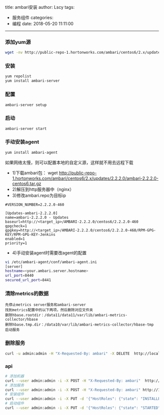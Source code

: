 title: ambari安装
author: Lscy
tags:
  - 服务组件
categories:
  - 编程
date: 2018-05-20 11:11:00
---
### 添加yum源
~~~ bash
wget -nv http://public-repo-1.hortonworks.com/ambari/centos6/2.x/updates/2.2.2.0/ambari.repo -O /etc/yum.repos.d/ambari.repo
~~~

### 安装
~~~ bash
yum repolist
yum install ambari-server
~~~

### 配置
~~~ bash
ambari-server setup
~~~

### 启动
~~~ bash
ambari-server start
~~~
<!-- more -->
### 手动安装agent
~~~ bash
yum install ambari-agent
~~~
如果网络太慢，则可以配置本地的自定义源，这样就不用去远程下载
* 1)下载ambari包：
wget http://public-repo-1.hortonworks.com/ambari/centos6/2.x/updates/2.2.2.0/ambari-2.2.2.0-centos6.tar.gz
* 2)解压到http服务器中（nginx）
* 3)修改ambari.repo为目标ip
~~~ text
#VERSION_NUMBER=2.2.2.0-460
 
[Updates-ambari-2.2.2.0]
name=ambari-2.2.2.0 - Updates
baseurl=http://<target_ip>/AMBARI-2.2.2.0/centos6/2.2.2.0-460
gpgcheck=1
gpgkey=http://<target_ip>/AMBARI-2.2.2.0/centos6/2.2.2.0-460/RPM-GPG-KEY/RPM-GPG-KEY-Jenkins
enabled=1
priority=1
~~~
* 4)手动安装agent时需要改agent的配置
~~~ bash
vi /etc/ambari-agent/conf/ambari-agent.ini
[server]
hostname=<your.ambari.server.hostname>
url_port=8440
secured_url_port=8441
~~~
### 清除metrics的数据
~~~ text
先停止metrics server服务和ambari-server
找到metrics配置中的以下两项，然后删除对应文件夹
删除hbase.rootdir：/data11/data11/var/lib/ambari-metrics-collector/hbase
删除hbase.tmp.dir：/data10/var/lib/ambari-metrics-collector/hbase-tmp
启动服务
~~~
### 删除服务
~~~ bash
curl -u admin:admin -H "X-Requested-By: ambari" -X DELETE  http://localhost:8080/api/v1/clusters/test/services/SAMPLE
~~~
### api
~~~ bash
# 添加机器
curl --user admin:admin -i -X POST -H "X-Requested-By: ambari"  http://127.0.0.1:8080/api/v1/clusters/ODF/hosts/am123
# 添加服务
curl --user admin:admin -i -X POST -H "X-Requested-By: ambari" http://127.0.0.1:8080/api/v1/clusters/ODF/hosts/am123/host_components/METRICS_MONITOR
# 安装组件
curl --user admin:admin -i -X PUT -d '{"HostRoles": {"state": "INSTALLED"}}' -H "X-Requested-By: ambari" http://127.0.0.1:8080/api/v1/clusters/ODF/hosts/am123/host_components/METRICS_MONITOR
# 启动组件
curl --user admin:admin -i -X PUT -d '{"HostRoles": {"state": "STARTED"}}' -H "X-Requested-By: ambari" http://127.0.0.1:8080/api/v1/clusters/ODF/hosts/am123/host_components/METRICS_MONITOR
~~~